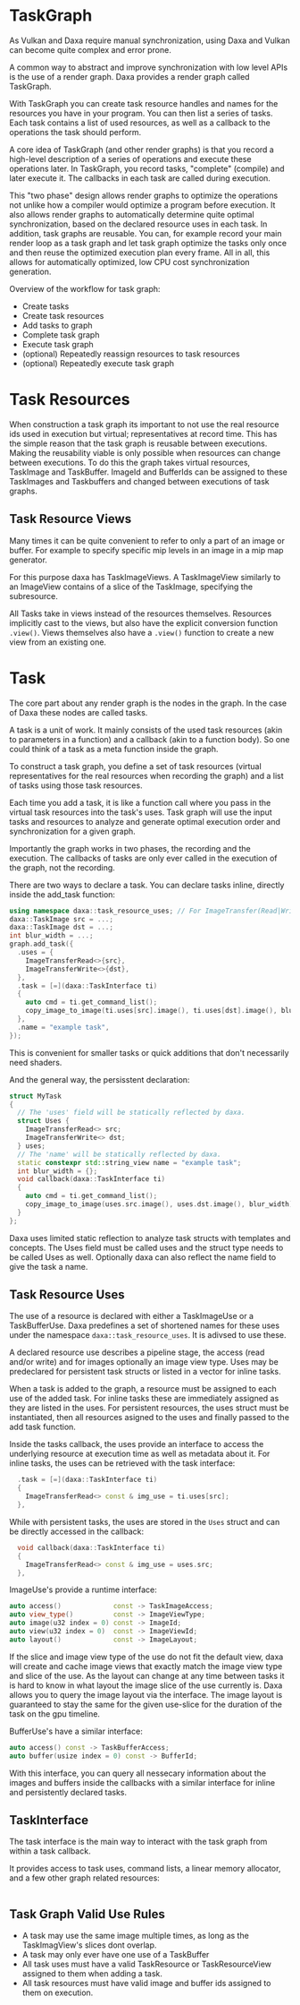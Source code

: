 # TaskGraph

As Vulkan and Daxa require manual synchronization, using Daxa and Vulkan can become quite complex and error prone.

A common way to abstract and improve synchronization with low level APIs is the use of a render graph. Daxa provides a render graph called TaskGraph.

With TaskGraph you can create task resource handles and names for the resources you have in your program. You can then list a series of tasks.
Each task contains a list of used resources, as well as a callback to the operations the task should perform.

A core idea of TaskGraph (and other render graphs) is that you record a high-level description of a series of operations and execute these operations later. In TaskGraph, you record tasks, "complete" (compile) and later execute it. The callbacks in each task are called during execution.

This "two phase" design allows render graphs to optimize the operations not unlike how a compiler would optimize a program before execution. It also allows render graphs to automatically determine quite optimal synchronization, based on the declared resource uses in each task.
In addition, task graphs are reusable. You can, for example record your main render loop as a task graph and let task graph optimize the tasks only once and then reuse the optimized execution plan every frame. 
All in all, this allows for automatically optimized, low CPU cost synchronization generation.

Overview of the workflow for task graph:
* Create tasks
* Create task resources
* Add tasks to graph
* Complete task graph
* Execute task graph
* (optional) Repeatedly reassign resources to task resources
* (optional) Repeatedly execute task graph

# Task Resources

When construction a task graph its important to not use the real resource ids used in execution but virtual; representatives at record time. This has the simple reason that the task graph is reusable between executions. Making the reusability viable is only possible when resources can change between executions. To do this the graph takes virtual resources, TaskImage and TaskBuffer. ImageId and BufferIds can be assigned to these TaskImages and Taskbuffers and changed between executions of task graphs.

## Task Resource Views

Many times it can be quite convenient to refer to only a part of an image or buffer. For example to specify specific mip levels in an image in a mip map generator.

For this purpose daxa has TaskImageViews. A TaskImageView similarly to an ImageView contains of a slice of the TaskImage, specifying the subresource.

All Tasks take in views instead of the resources themselves. Resources implicitly cast to the views, but also have the explicit conversion function `.view()`. Views themselves also have a `.view()` function to create a new view from an existing one.

# Task

The core part about any render graph is the nodes in the graph. In the case of Daxa these nodes are called tasks.

A task is a unit of work. It mainly consists of the used task resources (akin to parameters in a function) and a callback (akin to a function body). So one could think of a task as a meta function inside the graph.

To construct a task graph, you define a set of task resources (virtual representatives for the real resources when recording the graph) and a list of tasks using those task resources.

Each time you add a task, it is like a function call where you pass in the virtual task resources into the task's uses. Task graph will use the input tasks and resources to analyze and generate optimal execution order and synchronization for a given graph.

Importantly the graph works in two phases, the recording and the execution. The callbacks of tasks are only ever called in the execution of the graph, not the recording.

There are two ways to declare a task. You can declare tasks inline, directly inside the add_task function:
```cpp
using namespace daxa::task_resource_uses; // For ImageTransfer(Read|Write)
daxa::TaskImage src = ...;
daxa::TaskImage dst = ...;
int blur_width = ...;
graph.add_task({
  .uses = {
    ImageTransferRead<>{src},
    ImageTransferWrite<>{dst},
  },
  .task = [=](daxa::TaskInterface ti)
  {
    auto cmd = ti.get_command_list();
    copy_image_to_image(ti.uses[src].image(), ti.uses[dst].image(), blur_width);
  },
  .name = "example task",
});
```
This is convenient for smaller tasks or quick additions that don't necessarily need shaders.

And the general way, the persisstent declaration:

```cpp
struct MyTask
{
  // The 'uses' field will be statically reflected by daxa. 
  struct Uses {
    ImageTransferRead<> src;
    ImageTransferWrite<> dst;
  } uses;  
  // The 'name' will be statically reflected by daxa. 
  static constexpr std::string_view name = "example task"; 
  int blur_width = {};
  void callback(daxa::TaskInterface ti)
  {
    auto cmd = ti.get_command_list();
    copy_image_to_image(uses.src.image(), uses.dst.image(), blur_width);
  }
};
```

Daxa uses limited static reflection to analyze task structs with templates and concepts. The Uses field must be called uses and the struct type needs to be called Uses as well.
Optionally daxa can also reflect the name field to give the task a name.

## Task Resource Uses

The use of a resource is declared with either a TaskImageUse or a TaskBufferUse. Daxa predefines a set of shortened names for these uses under the namespace `daxa::task_resource_uses`. It is adivsed to use these.

A declared resource use describes a pipeline stage, the access (read and/or write) and for images optionally an image view type.
Uses may be predeclared for persistent task structs or listed in a vector for inline tasks.

When a task is added to the graph, a resource must be assigned to each use of the added task.
For inline tasks these are immediately assigned as they are listed in the uses. For persistent resources, the uses struct must be instantiated, then all resources asigned to the uses and finally passed to the add task function.

Inside the tasks callback, the uses provide an interface to access the underlying resource at execution time as well as metadata about it.
For inline tasks, the uses can be retrieved with the task interface:
```cpp
  .task = [=](daxa::TaskInterface ti)
  {
    ImageTransferRead<> const & img_use = ti.uses[src];
  },
```
While with persistent tasks, the uses are stored in the `Uses` struct and can be directly accessed in the callback:
```cpp
  void callback(daxa::TaskInterface ti)
  {
    ImageTransferRead<> const & img_use = uses.src;
  },
```
ImageUse's provide a runtime interface:
```cpp
auto access()             const -> TaskImageAccess;
auto view_type()          const -> ImageViewType;
auto image(u32 index = 0) const -> ImageId;
auto view(u32 index = 0)  const -> ImageViewId;
auto layout()             const -> ImageLayout;
```
If the slice and image view type of the use do not fit the default view, daxa will create and cache image views that exactly match the image view type and slice of the use.
As the layout can change at any time between tasks it is hard to know in what layout the image slice of the use currently is.
Daxa allows you to query the image layout via the interface. The image layout is guaranteed to stay the same for the given use-slice for the duration of the task on the gpu timeline. 

BufferUse's have a similar interface:
```cpp
auto access() const -> TaskBufferAccess;
auto buffer(usize index = 0) const -> BufferId;
```

With this interface, you can query all nessecary information about the images and buffers inside the callbacks with a similar interface for inline and persistently declared tasks.

## TaskInterface

The task interface is the main way to interact with the task graph from within a task callback.

It provides access to task uses, command lists, a linear memory allocator, and a few other graph related resources:

```cpp

```

## Task Graph Valid Use Rules
- A task may use the same image multiple times, as long as the TaskImagView's slices dont overlap.
- A task may only ever have one use of a TaskBuffer
- All task uses must have a valid TaskResource or TaskResourceView assigned to them when adding a task.
- All task resources must have valid image and buffer ids assigned to them on execution.

